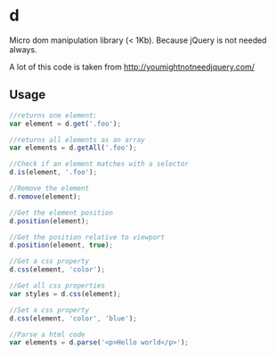 # d

Micro dom manipulation library (< 1Kb). Because jQuery is not needed always.

A lot of this code is taken from http://youmightnotneedjquery.com/

## Usage

```js
//returns one element:
var element = d.get('.foo');

//returns all elements as an array
var elements = d.getAll('.foo');

//Check if an element matches with a selector
d.is(element, '.foo');

//Remove the element
d.remove(element);

//Get the element position
d.position(element);

//Get the position relative to viewport
d.position(element, true);

//Get a css property
d.css(element, 'color');

//Get all css properties
var styles = d.css(element);

//Set a css property
d.css(element, 'color', 'blue');

//Parse a html code
var elements = d.parse('<p>Hello world</p>');
```
